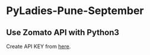# PyLadies-Pune-September

## Use Zomato API with Python3

Create API KEY from [here](https://developers.zomato.com/api#headline2).

